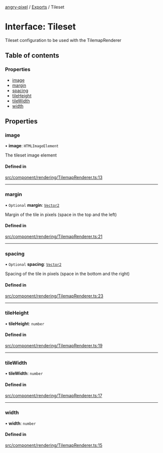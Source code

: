 [angry-pixel](../README.md) / [Exports](../modules.md) / Tileset

# Interface: Tileset

Tileset configuration to be used with the TilemapRenderer

## Table of contents

### Properties

- [image](Tileset.md#image)
- [margin](Tileset.md#margin)
- [spacing](Tileset.md#spacing)
- [tileHeight](Tileset.md#tileheight)
- [tileWidth](Tileset.md#tilewidth)
- [width](Tileset.md#width)

## Properties

### image

• **image**: `HTMLImageElement`

The tileset image element

#### Defined in

[src/component/rendering/TilemapRenderer.ts:13](https://github.com/angry-pixel-studio/angry-pixel-engine/blob/8704b49/src/component/rendering/TilemapRenderer.ts#L13)

___

### margin

• `Optional` **margin**: [`Vector2`](../classes/Vector2.md)

Margin of the tile in pixels (space in the top and the left)

#### Defined in

[src/component/rendering/TilemapRenderer.ts:21](https://github.com/angry-pixel-studio/angry-pixel-engine/blob/8704b49/src/component/rendering/TilemapRenderer.ts#L21)

___

### spacing

• `Optional` **spacing**: [`Vector2`](../classes/Vector2.md)

Spacing of the tile in pixels (space in the bottom and the right)

#### Defined in

[src/component/rendering/TilemapRenderer.ts:23](https://github.com/angry-pixel-studio/angry-pixel-engine/blob/8704b49/src/component/rendering/TilemapRenderer.ts#L23)

___

### tileHeight

• **tileHeight**: `number`

#### Defined in

[src/component/rendering/TilemapRenderer.ts:19](https://github.com/angry-pixel-studio/angry-pixel-engine/blob/8704b49/src/component/rendering/TilemapRenderer.ts#L19)

___

### tileWidth

• **tileWidth**: `number`

#### Defined in

[src/component/rendering/TilemapRenderer.ts:17](https://github.com/angry-pixel-studio/angry-pixel-engine/blob/8704b49/src/component/rendering/TilemapRenderer.ts#L17)

___

### width

• **width**: `number`

#### Defined in

[src/component/rendering/TilemapRenderer.ts:15](https://github.com/angry-pixel-studio/angry-pixel-engine/blob/8704b49/src/component/rendering/TilemapRenderer.ts#L15)

